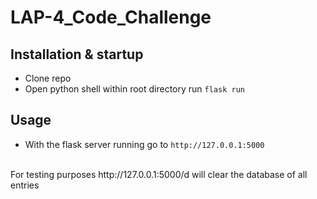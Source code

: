 # LAP-4_Code_Challenge

## Installation & startup
 - Clone repo
 - Open python shell within root directory run `flask run`
 
 ## Usage
  - With the flask server running go to `http://127.0.0.1:5000` 
  <br>
  For testing purposes http://127.0.0.1:5000/d will clear the database of all entries
